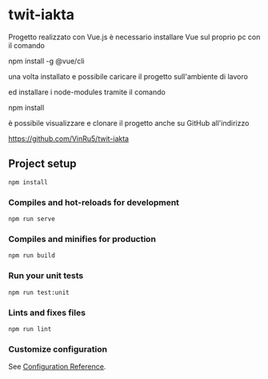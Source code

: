 # twit-iakta
Progetto realizzato con Vue.js è necessario installare Vue sul proprio pc con il comando

npm install -g @vue/cli

una volta installato e possibile caricare il progetto sull'ambiente di lavoro

ed installare i node-modules tramite il comando

npm install

è possibile visualizzare e clonare il progetto anche su GitHub all'indirizzo

https://github.com/VinRu5/twit-iakta

## Project setup
```
npm install
```

### Compiles and hot-reloads for development
```
npm run serve
```

### Compiles and minifies for production
```
npm run build
```

### Run your unit tests
```
npm run test:unit
```

### Lints and fixes files
```
npm run lint
```

### Customize configuration
See [Configuration Reference](https://cli.vuejs.org/config/).
